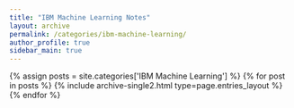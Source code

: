 ```yaml
---
title: "IBM Machine Learning Notes"
layout: archive
permalink: /categories/ibm-machine-learning/
author_profile: true
sidebar_main: true
---
```


{% assign posts = site.categories['IBM Machine Learning'] %}
{% for post in posts %} {% include archive-single2.html type=page.entries_layout %} {% endfor %}